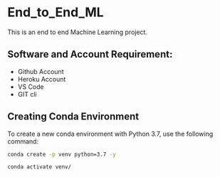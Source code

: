 # End_to_End_ML

This is an end to end Machine Learning project.

## Software and Account Requirement:
* Github Account
* Heroku Account
* VS Code
* GIT cli

## Creating Conda Environment

To create a new conda environment with Python 3.7, use the following command:

```sh
conda create -p venv python=3.7 -y
```
```sh
conda activate venv/
```